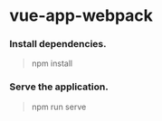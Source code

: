 # vue-app-webpack

### Install dependencies.
> npm install

### Serve the application.
>npm run serve
